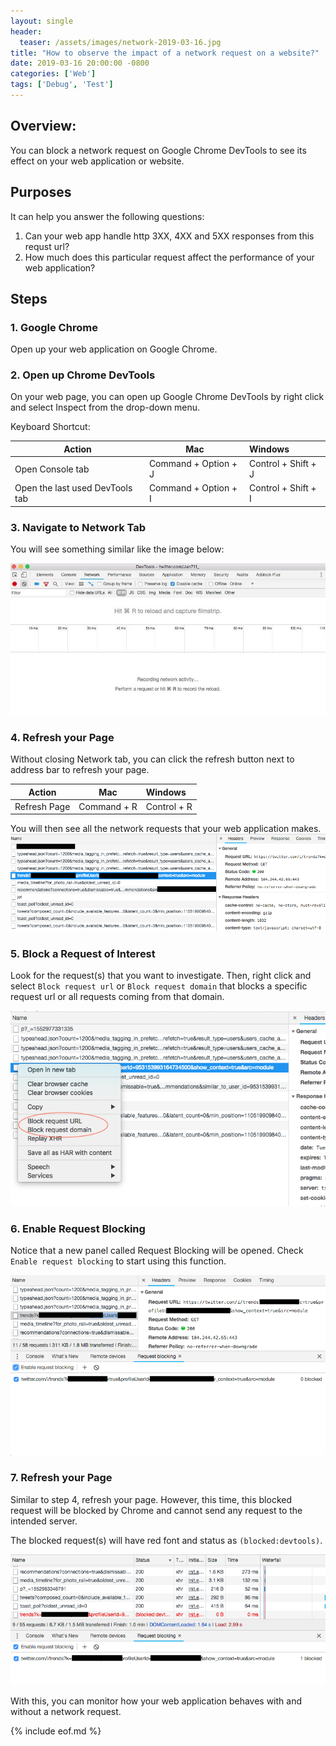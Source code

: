 ```yaml
---
layout: single
header: 
  teaser: /assets/images/network-2019-03-16.jpg
title: "How to observe the impact of a network request on a website?"
date: 2019-03-16 20:00:00 -0800
categories: ['Web']
tags: ['Debug', 'Test']
---
```

## Overview:
You can block a network request on Google Chrome DevTools to see its effect on your web application or website.

## Purposes
It can help you answer the following questions:
1. Can your web app handle http 3XX, 4XX and 5XX responses from this requst url?
2. How much does this particular request affect the performance of your web application? 

## Steps
### 1. Google Chrome
Open up your web application on Google Chrome.

### 2. Open up Chrome DevTools
On your web page, you can open up Google Chrome DevTools by right click and select Inspect from the drop-down menu.

Keyboard Shortcut:  

| Action | Mac | Windows |
|---|---|:---|
| Open Console tab | Command + Option + J | Control + Shift + J |
| Open the last used DevTools tab| Command + Option + I | Control + Shift + I |


### 3. Navigate to Network Tab
You will see something similar like the image below:  

![Google Chrome DevTools Network tab](/assets/images/chrome-devtools-network-2019-03-16.jpg)

### 4. Refresh your Page
Without closing Network tab, you can click the refresh button next to address bar to refresh your page.

| Action | Mac | Windows |
|---|---|:---|
| Refresh Page | Command + R | Control + R |

You will then see all the network requests that your web application makes.
![Google Chrome DevTools Network Requests](/assets/images/chrome-devtools-network-requests-2019-03-16.png)

### 5. Block a Request of Interest
Look for the request(s) that you want to investigate. Then, right click and select `Block request url` or `Block request domain` that blocks a specific request url or all requests coming from that domain.

![Google Chrome DevTools Block Requests](/assets/images/chrome-devtools-block-requests-2019-03-16.png)

### 6. Enable Request Blocking
Notice that a new panel called Request Blocking will be opened. Check `Enable request blocking` to start using this function.

![Google Chrome DevTools Block Requests](/assets/images/chrome-devtools-enable-request-blocking-2019-03-16.png)

### 7. Refresh your Page
Similar to step 4, refresh your page. However, this time, this blocked request will be blocked by Chrome and cannot send any request to the intended server. 

The blocked request(s) will have red font and status as `(blocked:devtools)`.

![Google Chrome DevTools Request Blocked](/assets/images/chrome-devtools-request-blocked-2019-03-19.png)


With this, you can monitor how your web application behaves with and without a network request. 

{% include eof.md %}